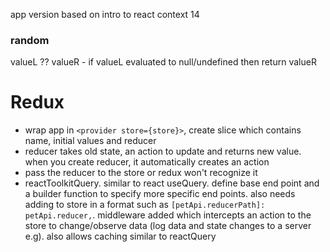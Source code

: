 app version based on intro to react context 14

### random

valueL ?? valueR - if valueL evaluated to null/undefined then return valueR

# Redux

- wrap app in `<provider store={store}>`, create slice which contains name, initial values and reducer
- reducer takes old state, an action to update and returns new value. when you create reducer, it automatically creates an action
- pass the reducer to the store or redux won't recognize it
- reactToolkitQuery. similar to react useQuery. define base end point and a builder function to specify more specific end points. also needs adding to store in a format such as `[petApi.reducerPath]: petApi.reducer,`. middleware added which intercepts an action to the store to change/observe data (log data and state changes to a server e.g). also allows caching similar to reactQuery
